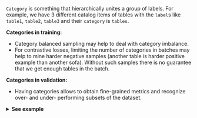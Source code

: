 `Category` is something that hierarchically unites a group of labels.
For example, we have 3 different catalog items of tables with the `label`s like `table1`, `table2`, `table3`
and their `category` is `tables`.

**Categories in training:**
* Category balanced sampling may help to deal with category imbalance.
* For contrastive losses, limiting the number of categories in batches may help to mine harder negative
  samples (another table is harder positive example than another sofa).
  Without such samples there is no guarantee that we get enough tables in the batch.

**Categories in validation:**
* Having categories allows to obtain fine-grained metrics and recognize over- and under- performing subsets of the dataset.

<details>
<summary><b>See example</b></summary>
<br>

```bash
pip install transformers
```

[comment]:categories-start
```python
from pprint import pprint

import numpy as np
from torch.optim import Adam
from torch.utils.data import DataLoader

from oml import datasets as d
from oml.inference import inference
from oml.losses import TripletLossWithMiner
from oml.metrics import calc_retrieval_metrics_rr
from oml.miners import AllTripletsMiner
from oml.models import HFWrapper
from oml.retrieval import RetrievalResults
from oml.samplers import DistinctCategoryBalanceSampler, CategoryBalanceSampler
from oml.utils import get_mock_texts_dataset

from transformers import AutoModel, AutoTokenizer

model = HFWrapper(AutoModel.from_pretrained("bert-base-uncased"), 768).to("cpu").train()
tokenizer = AutoTokenizer.from_pretrained("bert-base-uncased")

df_train, df_val = get_mock_texts_dataset()
train = d.TextLabeledDataset(df_train, tokenizer=tokenizer)
val = d.TextQueryGalleryLabeledDataset(df_val, tokenizer=tokenizer)

optimizer = Adam(model.parameters(), lr=1e-4)
criterion = TripletLossWithMiner(0.1, AllTripletsMiner(), need_logs=True)

# >>>>> You can use one of category aware samplers
args = {"n_categories": 2, "n_labels": 2, "n_instances": 2, "label2category": train.get_label2category(), "labels": train.get_labels()}
sampler = DistinctCategoryBalanceSampler(epoch_size=5, **args)
# sampler = CategoryBalanceSampler(resample_labels=False, weight_categories=True, **args)  # a bit different sampling


def training():
    for batch in DataLoader(train, batch_sampler=sampler):
        embeddings = model(batch["input_tensors"])
        loss = criterion(embeddings, batch["labels"])
        loss.backward()
        optimizer.step()
        optimizer.zero_grad()
        pprint(criterion.last_logs)


def validation():
    embeddings = inference(model, val, batch_size=4, num_workers=0)
    rr = RetrievalResults.from_embeddings(embeddings, val, n_items=3)
    rr.visualize(query_ids=[2, 1], dataset=val, show=True)

    # >>>> When query categories are known we may get fine-grained metrics
    query_categories = np.array(val.extra_data["category"])[val.get_query_ids()]
    pprint(calc_retrieval_metrics_rr(rr, query_categories=query_categories, map_top_k=(3,), cmc_top_k=(1,)))


training()
validation()

```
[comment]:categories-end

</details>
<br>


